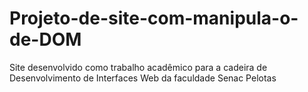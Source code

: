 # Projeto-de-site-com-manipula-o-de-DOM
Site desenvolvido como trabalho acadêmico para a cadeira de Desenvolvimento de Interfaces Web da faculdade Senac Pelotas
